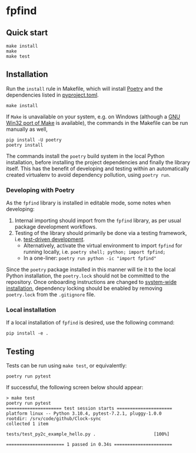 # fpfind

## Quick start

```
make install
make
make test
```

## Installation

Run the `install` rule in Makefile, which will install [Poetry](https://python-poetry.org/) and the dependencies listed in [pyproject.toml](pyproject.toml).

```
make install
```

If `Make` is unavailable on your system, e.g. on Windows (although a [GNU Win32 port of Make](https://gnuwin32.sourceforge.net/packages/make.htm) is available), the commands in the Makefile can be run manually as well,

```
pip install -U poetry
poetry install
```

The commands install the `poetry` build system in the local Python installation, before installing the project dependencies and finally the library itself. This has the benefit of developing and testing within an automatically created virtualenv to avoid dependency pollution, using `poetry run`.

### Developing with Poetry

As the `fpfind` library is installed in editable mode, some notes when developing:

1. Internal importing should import from the `fpfind` library, as per usual package development workflows.
1. Testing of the library should primarily be done via a testing framework, i.e. [test-driven development](https://en.wikipedia.org/wiki/Test-driven_development).
   * Alternatively, activate the virtual environment to import `fpfind` for running locally, i.e. `poetry shell; python; import fpfind;`
   * In a one-liner: `poetry run python -ic "import fpfind"` 

Since the `poetry` package installed in this manner will tie it to the local Python installation, the `poetry.lock` should not be committed to the repository. Once onboarding instructions are changed to [system-wide installation](https://python-poetry.org/docs/), dependency locking should be enabled by removing `poetry.lock` from the `.gitignore` file.

### Local installation

If a local installation of `fpfind` is desired, use the following command:

```
pip install -e .
```

## Testing

Tests can be run using `make test`, or equivalently:

```
poetry run pytest
```

If successful, the following screen below should appear:

```
> make test
poetry run pytest
===================== test session starts =====================
platform linux -- Python 3.10.4, pytest-7.2.1, pluggy-1.0.0
rootdir: /srv/code/github/Clock-sync
collected 1 item

tests/test_py2c_example_hello.py .                      [100%]

====================== 1 passed in 0.34s ======================
```


